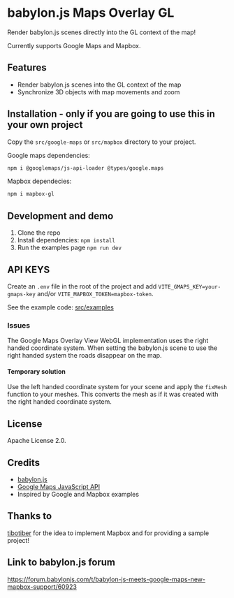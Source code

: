 # babylon.js Maps Overlay GL

Render babylon.js scenes directly into the GL context of the map!

Currently supports Google Maps and Mapbox.

## Features

- Render babylon.js scenes into the GL context of the map
- Synchronize 3D objects with map movements and zoom

## Installation - only if you are going to use this in your own project

Copy the `src/google-maps` or `src/mapbox` directory to your project.

Google maps dependencies:

```bash
npm i @googlemaps/js-api-loader @types/google.maps
```

Mapbox dependecies:

```bash
npm i mapbox-gl
```

## Development and demo

1. Clone the repo
2. Install dependencies: `npm install`
3. Run the examples page `npm run dev`

## API KEYS

Create an `.env` file in the root of the project and add `VITE_GMAPS_KEY=your-gmaps-key` and/or `VITE_MAPBOX_TOKEN=mapbox-token`.

See the example code: [src/examples](src/examples)

### Issues

The Google Maps Overlay View WebGL implementation uses the right handed coordinate system. When setting the babylon.js scene to use the right handed system the roads disappear on the map.

#### Temporary solution

Use the left handed coordinate system for your scene and apply the `fixMesh` function to your meshes. This converts the mesh as if it was created with the right handed coordinate system.

## License

Apache License 2.0.

## Credits

- [babylon.js](https://www.babylonjs.com/)
- [Google Maps JavaScript API](https://developers.google.com/maps/documentation/javascript/overview)
- Inspired by Google and Mapbox examples

## Thanks to

[tibotiber](https://github.com/tibotiber) for the idea to implement Mapbox and for providing a sample project!

## Link to babylon.js forum

<https://forum.babylonjs.com/t/babylon-js-meets-google-maps-new-mapbox-support/60923>
